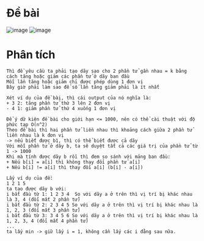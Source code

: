 # Đề bài
![image](https://github.com/VanHoang110802/Competitive_Programming/assets/108053955/5f2dce70-54d1-4b1a-bfc9-7d1bb292ff4a)
![image](https://github.com/VanHoang110802/Competitive_Programming/assets/108053955/77df3a5b-1a66-486c-9451-ddc175ccd343)

# Phân tích
```
Thì đề yêu cầu ta phải tạo dãy sao cho 2 phần tử gần nhau = k bằng cách tăng hoặc giảm các phần tử ở dãy ban đầu
Mỗi lần tăng hoặc giảm chỉ được phép dùng 1 đơn vị
Bây giờ phải làm sao để số lần tăng giảm phải là ít nhất

Xét ví dụ của đề bài, thì cái output của nó nghĩa là:
+ 3 2: tăng phần tử thứ 3 lên 2 đơn vị
- 4 1: giảm phần tử thứ 4 xuống 1 đơn vị

Để ý dữ kiện đề bài cho giới hạn <= 1000, nên có thể cài thuật với độ phức tạp O(n^2)
Theo đề bài thì hai phần tử liền nhau thì khoảng cách giữa 2 phần tử liền nhau là k đơn vị
-> nếu biết được b1, thì có thể biết được cả dãy
Với mỗi phần tử ở dãy b, ta sẽ duyệt tất cả các giá trị của phần tử từ 1 -> 1000
Khi mà tính được dãy b rồi thì đem so sánh với mảng ban đầu:
+ Nếu b[i] = a[i] thì không thay đổi phần tử a[i]
+ Nếu b[i] != a[i] thì thay đổi a[i] (b[i] - a[i])

Lấy ví dụ của đề:
1 2 1 5
ta tạo được dãy b với:
i bắt đầu từ 1: 1 2 3 4  So với dãy a ở trên thì vị trí bị khác nhau là 3, 4 (đổi mất 2 phần tử)
i bắt đầu từ 2: 2 3 4 5 So với dãy a ở trên thì vị trí bị khác nhau là 1, 2, 3 (đổi mất 3 phần tử)
i bắt đầu từ 3: 3 4 5 6 So với dãy a ở trên thì vị trí bị khác nhau là 1, 2, 3, 4 (đổi mất 4 phần tử)
...
ta lấy min -> giữ lấy i = 1, không cần lấy các i đằng sau nữa.
```
